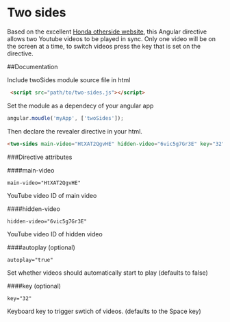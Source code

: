 # Two sides

Based on the excellent [Honda otherside website](http://www.hondatheotherside.com/d.php), this Angular directive allows two Youtube videos to be played in sync. Only one video will be on the screen at a time, to switch videos press the key that is set on the directive.

##Documentation

Include twoSides module source file in html

```html
 <script src="path/to/two-sides.js"></script>
```

Set the module as a dependecy of your angular app


```javascript
angular.moudle('myApp', ['twoSides']);
```


Then declare the revealer directive in your html.

```html
<two-sides main-video="HtXAT2QgvHE" hidden-video="6vic5g7Gr3E" key="32" autoplay="true"></two-sides>
```

###Directive attributes


####main-video

````
main-video="HtXAT2QgvHE"
````

YouTube video ID of main video

####hidden-video
````
hidden-video="6vic5g7Gr3E"
````

YouTube video ID of hidden video

####autoplay (optional)

````
autoplay="true"
````
Set whether videos should automatically start to play (defaults to false)

####key (optional)

````
key="32"
````
Keyboard key to trigger swtich of videos. (defaults to the Space key)
